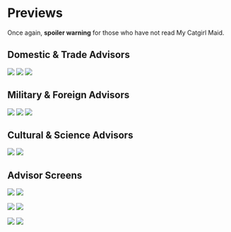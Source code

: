 # Previews

Once again, **spoiler warning** for those who have not read My Catgirl Maid.

## Domestic & Trade Advisors
![](https://raw.githubusercontent.com/1230james/katulinian-civ3-advisors/master/img/domestic_riot.png)
![](https://raw.githubusercontent.com/1230james/katulinian-civ3-advisors/master/img/domestic_new_building.png)
![](https://raw.githubusercontent.com/1230james/katulinian-civ3-advisors/master/img/trade_horses.png)

## Military & Foreign Advisors
![](https://raw.githubusercontent.com/1230james/katulinian-civ3-advisors/master/img/military_surprised.png)
![](https://raw.githubusercontent.com/1230james/katulinian-civ3-advisors/master/img/military_mad.png)
![](https://raw.githubusercontent.com/1230james/katulinian-civ3-advisors/master/img/foreign_audience.png)

## Cultural & Science Advisors
![](https://raw.githubusercontent.com/1230james/katulinian-civ3-advisors/master/img/culture_foreign_wonder.png)
![](https://raw.githubusercontent.com/1230james/katulinian-civ3-advisors/master/img/science_new_tech.png)

## Advisor Screens
![](https://raw.githubusercontent.com/1230james/katulinian-civ3-advisors/master/img/screen_domestic.png)
![](https://raw.githubusercontent.com/1230james/katulinian-civ3-advisors/master/img/screen_trade.png)

![](https://raw.githubusercontent.com/1230james/katulinian-civ3-advisors/master/img/screen_military.png)
![](https://raw.githubusercontent.com/1230james/katulinian-civ3-advisors/master/img/screen_trade.png)

![](https://raw.githubusercontent.com/1230james/katulinian-civ3-advisors/master/img/screen_culture.png)
![](https://raw.githubusercontent.com/1230james/katulinian-civ3-advisors/master/img/screen_science.png)